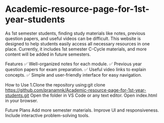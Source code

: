 # Academic-resource-page-for-1st-year-students
As 1st semester students, finding study materials like notes, previous question papers, and useful videos can be difficult. This website is designed to help students easily access all necessary resources in one place.  Currently, it includes 1st semester C-Cycle materials, and more content will be added in future semesters.

Features
✅ Well-organized notes for each module.
✅ Previous year question papers for exam preparation.
✅ Useful video links to explain concepts.
✅ Simple and user-friendly interface for easy navigation.

How to Use
1.Clone the repository using:git clone https://github.com/pranamnk/Academic-resource-page-for-1st-year-students.git
Open the folder in VS Code or any text editor.
Open index.html in your browser.

Future Plans
Add more semester materials.
Improve UI and responsiveness.
Include interactive problem-solving tools.

